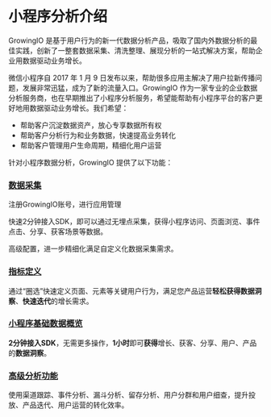 # 小程序分析介绍

GrowingIO 是基于用户行为的新一代数据分析产品，吸取了国内外数据分析的最佳实践，创新了一整套数据采集、清洗整理、展现分析的一站式解决方案，帮助企业用数据驱动业务增长。

微信小程序自 2017  年 1 月 9 日发布以来，帮助很多应用主解决了用户拉新传播问题，发展非常迅猛，成为了新的流量入口。GrowingIO 作为一家专业的企业数据分析服务商，也在早期推出了小程序分析服务，希望能帮助有小程序平台的客户更好地用数据驱动业务增长。我们希望：

* 帮助客户沉淀数据资产，放心专享数据所有权
* 帮助客户分析行为和业务数据，快速提高业务转化
* 帮助客户管理用户生命周期，精细化用户运营

针对小程序数据分析，GrowingIO 提供了以下功能：

### [数据采集](tag-management/)

注册GrowingIO账号，进行应用管理

快速2分钟接入SDK，即可以通过无埋点采集，获得小程序访问、页面浏览、事件点击、分享、获客场景等数据。

高级配置，进一步精细化满足自定义化数据采集需求。

### [指标定义](metric-definition/)

通过“圈选”快速定义页面、元素等关键用户行为，满足您产品运营**轻松获得数据洞察**、**快速迭代**的增长需求。

### [小程序基础数据概览](dashboard-overview/)

**2分钟接入SDK**，无需更多操作，**1小时**即可**获得**增长、获客、分享、用户、产品的**数据洞察**。

### [高级分析功能](data-analytics/)

使用渠道跟踪、事件分析、漏斗分析、留存分析、用户分群和用户细查，提升投放、产品迭代、用户运营的转化效率。



